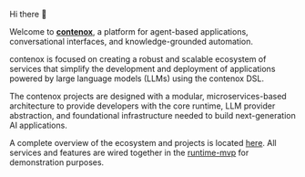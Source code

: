 Hi there 👋

Welcome to [**contenox**](https://contenox.com/), a platform for agent-based applications, conversational interfaces, and knowledge-grounded automation.

contenox is focused on creating a robust and scalable ecosystem of services that simplify the development and deployment of applications powered by large language models (LLMs) using the contenox DSL.

The contenox projects are designed with a modular, microservices-based architecture to provide developers with the core runtime, LLM provider abstraction, and foundational infrastructure needed to build next-generation AI applications.

A complete overview of the ecosystem and projects is located [here](https://github.com/contenox/contenox). All services and features are wired together in the [runtime-mvp](https://github.com/contenox/runtime-mvp) for demonstration purposes.

